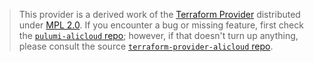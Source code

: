 > This provider is a derived work of the [Terraform Provider](https://github.com/aliyun/terraform-provider-alicloud)
> distributed under [MPL 2.0](https://www.mozilla.org/en-US/MPL/2.0/). If you encounter a bug or missing feature,
> first check the [`pulumi-alicloud` repo](https://github.com/pulumi/pulumi-alicloud/issues); however, if that doesn't turn up anything,
> please consult the source [`terraform-provider-alicloud` repo](https://github.com/aliyun/terraform-provider-alicloud/issues).
